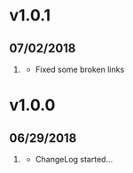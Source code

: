 # v1.0.1
## 07/02/2018

1. [](#bugfix)
    * Fixed some broken links

# v1.0.0
## 06/29/2018

1. [](#new)
    * ChangeLog started...
